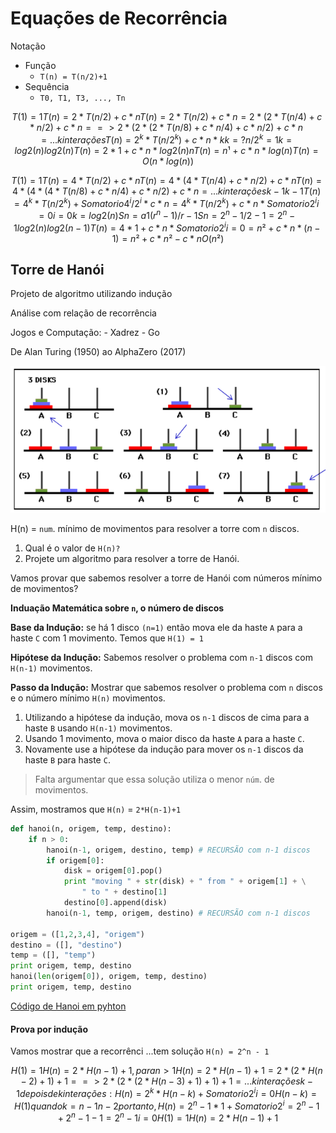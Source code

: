 # Equações de Recorrência

Notação

- Função
    - `T(n) = T(n/2)+1`
- Sequência
    - `T0, T1, T3, ..., Tn`

```math
T(1) = 1
T(n) = 2 * T(n/2)+c*n
T(n) = 2 * T(n/2)+c*n = 2*(2*T(n/4)+c*n/2)+c*n = 
=> 2*(2*(2*T(n/8)+c*n/4)+c*n/2)+c*n =
    .
    .
    .
    k interações

T(n) = 2^k*T(n/2^k)+c*n*k

k=?     n/2^k = 1

k = log2(n)

        log2(n)
T(n) = 2*1+c*n*log2(n)
       n

T(n) = n¹+c*n*log(n)
T(n) = O(n*log(n))
```

```math
T(1) = 1
T(n) = 4*T(n/2)+c*n
T(n) = 4*(4*T(n/4)+c*n/2)+c*n
T(n) = 4*(4*(4*T(n/8)+c*n/4)+c*n/2)+c*n =
    .
    .
    .
    k interações
                        k-1                                     k-1
T(n) = 4^k*T(n/2^k)+Somatorio 4^i/2^i*c*n = 4^k*T(n/2^k)+c*n*Somatorio 2^i
                        i=0                                     i=0

k = log2(n)

Sn = a1(r^n - 1)/r - 1
Sn = 2^n - 1 / 2 - 1 = 2^n - 1

       log2(n)   log2(n-1)
T(n) = 4*1+c*n*Somatorio 2^i
                i=0

= n² + c*n*(n-1)
= n²+c*n² - c*n

O(n²)
```    

## Torre de Hanói

Projeto de algoritmo utilizando indução

Análise com relação de recorrência

Jogos e Computação:
    - Xadrez
    - Go

De Alan Turing (1950) ao AlphaZero (2017)

![Resolução em imagem da Torre de Hanói](./AA0.png)

H(n) = `num`. mínimo de movimentos para resolver a torre com `n` discos.

1. Qual é o valor de `H(n)?`
2. Projete um algoritmo para resolver a torre de Hanói.

Vamos provar que sabemos resolver a torre de Hanói com números mínimo de movimentos?

**Induação Matemática sobre `n`, o número de discos**

**Base da Indução:** se há 1 disco `(n=1)` então mova ele da haste `A` para a haste `C` com 1 movimento. Temos que `H(1) = 1`

**Hipótese da Indução:** Sabemos resolver o problema com `n-1` discos com `H(n-1)` movimentos.

**Passo da Indução:** Mostrar que sabemos resolver o problema com `n` discos e o número mínimo `H(n)` movimentos.

1. Utilizando a hipótese da indução, mova os `n-1` discos de cima para a haste `B` usando `H(n-1)` movimentos.
2. Usando 1 movimento, mova o maior disco da haste `A` para a haste `C`.
3. Novamente use a hipótese da indução para mover os `n-1` discos da haste `B` para haste `C`.

> Falta argumentar que essa solução utiliza o menor `núm`. de movimentos.

Assim, mostramos que `H(n)` = `2*H(n-1)+1`

```python
def hanoi(n, origem, temp, destino):
    if n > 0:
        hanoi(n-1, origem, destino, temp) # RECURSÃO com n-1 discos
        if origem[0]:
            disk = origem[0].pop()
            print "moving " + str(disk) + " from " + origem[1] + \
                " to " + destino[1]
            destino[0].append(disk)
        hanoi(n-1, temp, origem, destino) # RECURSÃO com n-1 discos

origem = ([1,2,3,4], "origem")
destino = ([], "destino")
temp = ([], "temp")
print origem, temp, destino
hanoi(len(origem[0]), origem, temp, destino)
print origem, temp, destino
```
[Código de Hanoi em pyhton](./hanoi.py)

#### Prova por indução

Vamos mostrar que a recorrênci  ...tem solução `H(n) = 2^n - 1`

```math
H(1) = 1
H(n) = 2*H(n-1)+1, para n>1

H(n) = 2*H(n-1)+1 = 2*(2*H(n-2)+1)+1 =
=> 2*(2*(2*H(n-3)+1)+1)+1 = ... k interações

                                            k-1
depois de k interações: H(n) = 2^k*H(n-k)+Somatorio 2^i
                                            i=0

H(n-k) = H(1) quando k = n - 1

                                n-2
portanto, H(n) = 2^n-1 * 1 + Somatorio 2^i = 2^n-1 + 2^n-1 - 1 = 2^n - 1
                                i=0


H(1) = 1
H(n) = 2*H(n-1)+1
```
